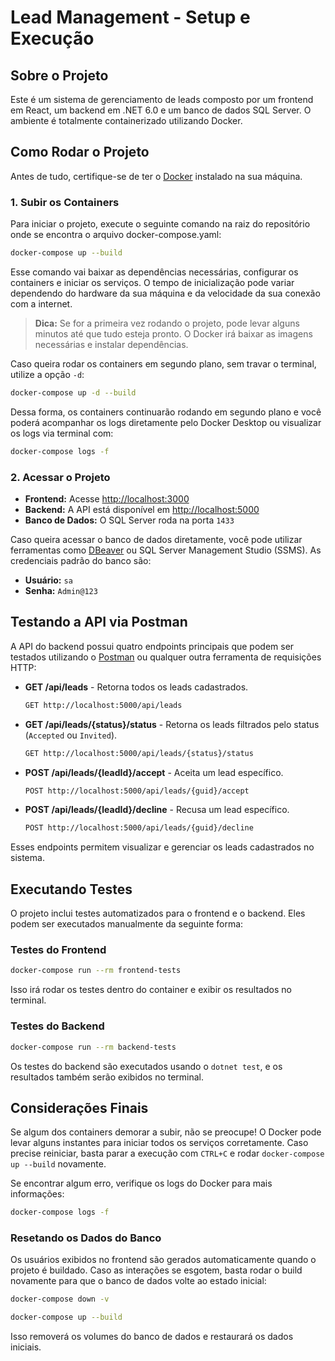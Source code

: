 # Lead Management - Setup e Execução

## Sobre o Projeto
Este é um sistema de gerenciamento de leads composto por um frontend em React, um backend em .NET 6.0 e um banco de dados SQL Server. O ambiente é totalmente containerizado utilizando Docker.

## Como Rodar o Projeto
Antes de tudo, certifique-se de ter o [Docker](https://www.docker.com/) instalado na sua máquina.

### 1. Subir os Containers
Para iniciar o projeto, execute o seguinte comando na raiz do repositório onde se encontra o arquivo docker-compose.yaml:
```sh
docker-compose up --build
```

Esse comando vai baixar as dependências necessárias, configurar os containers e iniciar os serviços. O tempo de inicialização pode variar dependendo do hardware da sua máquina e da velocidade da sua conexão com a internet.

> **Dica:** Se for a primeira vez rodando o projeto, pode levar alguns minutos até que tudo esteja pronto. O Docker irá baixar as imagens necessárias e instalar dependências.

Caso queira rodar os containers em segundo plano, sem travar o terminal, utilize a opção `-d`:
```sh
docker-compose up -d --build
```
Dessa forma, os containers continuarão rodando em segundo plano e você poderá acompanhar os logs diretamente pelo Docker Desktop ou visualizar os logs via terminal com:
```sh
docker-compose logs -f
```

### 2. Acessar o Projeto
- **Frontend:** Acesse [http://localhost:3000](http://localhost:3000)
- **Backend:** A API está disponível em [http://localhost:5000](http://localhost:5000)
- **Banco de Dados:** O SQL Server roda na porta `1433`

Caso queira acessar o banco de dados diretamente, você pode utilizar ferramentas como [DBeaver](https://dbeaver.io/) ou SQL Server Management Studio (SSMS). As credenciais padrão do banco são:
- **Usuário:** `sa`
- **Senha:** `Admin@123`

## Testando a API via Postman
A API do backend possui quatro endpoints principais que podem ser testados utilizando o [Postman](https://www.postman.com/) ou qualquer outra ferramenta de requisições HTTP:

- **GET /api/leads** - Retorna todos os leads cadastrados.
  ```sh
  GET http://localhost:5000/api/leads
  ```

- **GET /api/leads/{status}/status** - Retorna os leads filtrados pelo status (`Accepted` ou `Invited`).
  ```sh
  GET http://localhost:5000/api/leads/{status}/status
  ```

- **POST /api/leads/{leadId}/accept** - Aceita um lead específico.
  ```sh
  POST http://localhost:5000/api/leads/{guid}/accept
  ```

- **POST /api/leads/{leadId}/decline** - Recusa um lead específico.
  ```sh
  POST http://localhost:5000/api/leads/{guid}/decline
  ```

Esses endpoints permitem visualizar e gerenciar os leads cadastrados no sistema.


## Executando Testes
O projeto inclui testes automatizados para o frontend e o backend. Eles podem ser executados manualmente da seguinte forma:

### Testes do Frontend
```sh
docker-compose run --rm frontend-tests
```
Isso irá rodar os testes dentro do container e exibir os resultados no terminal.

### Testes do Backend
```sh
docker-compose run --rm backend-tests
```
Os testes do backend são executados usando o `dotnet test`, e os resultados também serão exibidos no terminal.

## Considerações Finais
Se algum dos containers demorar a subir, não se preocupe! O Docker pode levar alguns instantes para iniciar todos os serviços corretamente. Caso precise reiniciar, basta parar a execução com `CTRL+C` e rodar `docker-compose up --build` novamente.

Se encontrar algum erro, verifique os logs do Docker para mais informações:
```sh
docker-compose logs -f
```

### Resetando os Dados do Banco
Os usuários exibidos no frontend são gerados automaticamente quando o projeto é buildado. Caso as interações se esgotem, basta rodar o build novamente para que o banco de dados volte ao estado inicial:
```sh
docker-compose down -v
```
```sh
docker-compose up --build
```
Isso removerá os volumes do banco de dados e restaurará os dados iniciais.

